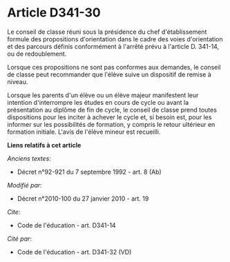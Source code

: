 # Article D341-30

Le conseil de classe réuni sous la présidence du chef d'établissement formule des propositions d'orientation dans le cadre
des voies d'orientation et des parcours définis conformément à l'arrêté prévu à l'article D. 341-14, ou de redoublement. 

Lorsque ces propositions ne sont pas conformes aux demandes, le conseil de classe peut recommander que l'élève suive un
dispositif de remise à niveau. 

Lorsque les parents d'un élève ou un élève majeur manifestent leur intention d'interrompre les études en cours de cycle ou
avant la présentation au diplôme de fin de cycle, le conseil de classe prend toutes dispositions pour les inciter à achever
le cycle et, si besoin est, pour les informer sur les possibilités de formation, y compris le retour ultérieur en formation
initiale. L'avis de l'élève mineur est recueilli.

**Liens relatifs à cet article**

_Anciens textes_:

  - Décret n°92-921 du 7 septembre 1992 - art. 8 (Ab)

_Modifié par_:

  - Décret n°2010-100 du 27 janvier 2010 - art. 19

_Cite_:

  - Code de l'éducation - art. D341-14

_Cité par_:

  - Code de l'éducation - art. D341-32 (VD)
